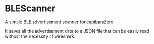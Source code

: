 # BLEScanner

A simple BLE advertisement scanner for capibaraZero.

It saves all the advertisement data to a JSON file that can be easily read without the necessity of wireshark.